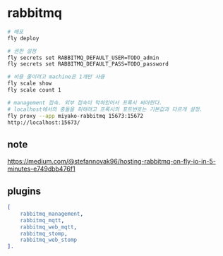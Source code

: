 # rabbitmq

```bash
# 배포
fly deploy

# 권한 설정
fly secrets set RABBITMQ_DEFAULT_USER=TODO_admin
fly secrets set RABBITMQ_DEFAULT_PASS=TODO_password

# 비용 줄이려고 machine은 1개만 사용
fly scale show
fly scale count 1

# management 접속. 외부 접속이 막혀있어서 프록시 써야한다.
# localhost에서의 충돌을 피하려고 프록시의 포트번호는 기본값과 다르게 설정.
fly proxy --app miyako-rabbitmq 15673:15672
http://localhost:15673/
```

## note
https://medium.com/@stefannovak96/hosting-rabbitmq-on-fly-io-in-5-minutes-e749dbb476f1

## plugins

```erlang
[
	rabbitmq_management,
	rabbitmq_mqtt,
	rabbitmq_web_mqtt,
	rabbitmq_stomp,
	rabbitmq_web_stomp
].
```
